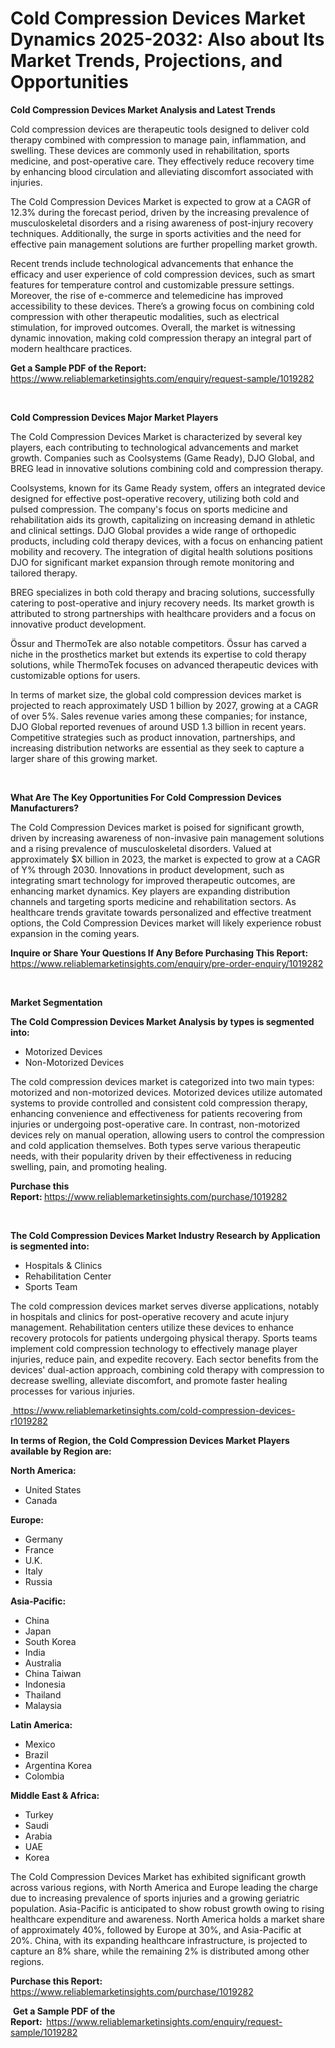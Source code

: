 <p><h1>Cold Compression Devices Market Dynamics 2025-2032: Also about Its Market Trends, Projections, and Opportunities</h1></p><p><strong>Cold Compression Devices Market Analysis and Latest Trends</strong></p>
<p><p>Cold compression devices are therapeutic tools designed to deliver cold therapy combined with compression to manage pain, inflammation, and swelling. These devices are commonly used in rehabilitation, sports medicine, and post-operative care. They effectively reduce recovery time by enhancing blood circulation and alleviating discomfort associated with injuries.</p><p>The Cold Compression Devices Market is expected to grow at a CAGR of 12.3% during the forecast period, driven by the increasing prevalence of musculoskeletal disorders and a rising awareness of post-injury recovery techniques. Additionally, the surge in sports activities and the need for effective pain management solutions are further propelling market growth. </p><p>Recent trends include technological advancements that enhance the efficacy and user experience of cold compression devices, such as smart features for temperature control and customizable pressure settings. Moreover, the rise of e-commerce and telemedicine has improved accessibility to these devices. There’s a growing focus on combining cold compression with other therapeutic modalities, such as electrical stimulation, for improved outcomes. Overall, the market is witnessing dynamic innovation, making cold compression therapy an integral part of modern healthcare practices.</p></p>
<p><strong>Get a Sample PDF of the Report:&nbsp;</strong> <a href="https://www.reliablemarketinsights.com/enquiry/request-sample/1019282?utm_campaign=3209&utm_medium=2&utm_source=Github&utm_content=ia&utm_term=13042025&utm_id=cold-compression-devices">https://www.reliablemarketinsights.com/enquiry/request-sample/1019282</a></p>
<p>&nbsp;</p>
<p><strong>Cold Compression Devices Major Market Players</strong></p>
<p><p>The Cold Compression Devices Market is characterized by several key players, each contributing to technological advancements and market growth. Companies such as Coolsystems (Game Ready), DJO Global, and BREG lead in innovative solutions combining cold and compression therapy.</p><p>Coolsystems, known for its Game Ready system, offers an integrated device designed for effective post-operative recovery, utilizing both cold and pulsed compression. The company's focus on sports medicine and rehabilitation aids its growth, capitalizing on increasing demand in athletic and clinical settings. DJO Global provides a wide range of orthopedic products, including cold therapy devices, with a focus on enhancing patient mobility and recovery. The integration of digital health solutions positions DJO for significant market expansion through remote monitoring and tailored therapy.</p><p>BREG specializes in both cold therapy and bracing solutions, successfully catering to post-operative and injury recovery needs. Its market growth is attributed to strong partnerships with healthcare providers and a focus on innovative product development.</p><p>Össur and ThermoTek are also notable competitors. Össur has carved a niche in the prosthetics market but extends its expertise to cold therapy solutions, while ThermoTek focuses on advanced therapeutic devices with customizable options for users.</p><p>In terms of market size, the global cold compression devices market is projected to reach approximately USD 1 billion by 2027, growing at a CAGR of over 5%. Sales revenue varies among these companies; for instance, DJO Global reported revenues of around USD 1.3 billion in recent years. Competitive strategies such as product innovation, partnerships, and increasing distribution networks are essential as they seek to capture a larger share of this growing market.</p></p>
<p>&nbsp;</p>
<p><strong>What Are The Key Opportunities For Cold Compression Devices Manufacturers?</strong></p>
<p><p>The Cold Compression Devices market is poised for significant growth, driven by increasing awareness of non-invasive pain management solutions and a rising prevalence of musculoskeletal disorders. Valued at approximately $X billion in 2023, the market is expected to grow at a CAGR of Y% through 2030. Innovations in product development, such as integrating smart technology for improved therapeutic outcomes, are enhancing market dynamics. Key players are expanding distribution channels and targeting sports medicine and rehabilitation sectors. As healthcare trends gravitate towards personalized and effective treatment options, the Cold Compression Devices market will likely experience robust expansion in the coming years.</p></p>
<p><strong>Inquire or Share Your Questions If Any Before Purchasing This Report:</strong> <a href="https://www.reliablemarketinsights.com/enquiry/pre-order-enquiry/1019282?utm_campaign=3209&utm_medium=2&utm_source=Github&utm_content=ia&utm_term=13042025&utm_id=cold-compression-devices">https://www.reliablemarketinsights.com/enquiry/pre-order-enquiry/1019282</a></p>
<p>&nbsp;</p>
<p><strong>Market Segmentation</strong></p>
<p><strong>The Cold Compression Devices Market Analysis by types is segmented into:</strong></p>
<p><ul><li>Motorized Devices</li><li>Non-Motorized Devices</li></ul></p>
<p><p>The cold compression devices market is categorized into two main types: motorized and non-motorized devices. Motorized devices utilize automated systems to provide controlled and consistent cold compression therapy, enhancing convenience and effectiveness for patients recovering from injuries or undergoing post-operative care. In contrast, non-motorized devices rely on manual operation, allowing users to control the compression and cold application themselves. Both types serve various therapeutic needs, with their popularity driven by their effectiveness in reducing swelling, pain, and promoting healing.</p></p>
<p><strong>Purchase this Report:&nbsp;</strong><a href="https://www.reliablemarketinsights.com/purchase/1019282?utm_campaign=3209&utm_medium=2&utm_source=Github&utm_content=ia&utm_term=13042025&utm_id=cold-compression-devices">https://www.reliablemarketinsights.com/purchase/1019282</a></p>
<p>&nbsp;</p>
<p><strong>The Cold Compression Devices Market Industry Research by Application is segmented into:</strong></p>
<p><ul><li>Hospitals & Clinics</li><li>Rehabilitation Center</li><li>Sports Team</li></ul></p>
<p><p>The cold compression devices market serves diverse applications, notably in hospitals and clinics for post-operative recovery and acute injury management. Rehabilitation centers utilize these devices to enhance recovery protocols for patients undergoing physical therapy. Sports teams implement cold compression technology to effectively manage player injuries, reduce pain, and expedite recovery. Each sector benefits from the devices' dual-action approach, combining cold therapy with compression to decrease swelling, alleviate discomfort, and promote faster healing processes for various injuries.</p></p>
<p><a href="https://www.reliablemarketinsights.com/cold-compression-devices-r1019282?utm_campaign=3209&utm_medium=2&utm_source=Github&utm_content=ia&utm_term=13042025&utm_id=cold-compression-devices">&nbsp;https://www.reliablemarketinsights.com/cold-compression-devices-r1019282</a></p>
<p><strong>In terms of Region, the Cold Compression Devices Market Players available by Region are:</strong></p>
<p>
    <p> <strong> North America: </strong>
        <ul>
            <li>United States</li>
            <li>Canada</li>
        </ul>
        </p> 
    <p> <strong> Europe: </strong>
        <ul>
            <li>Germany</li>
            <li>France</li>
            <li>U.K.</li>
            <li>Italy</li>
            <li>Russia</li>
        </ul>
        </p> 
    <p> <strong> Asia-Pacific: </strong>
        <ul>
            <li>China</li>
            <li>Japan</li>
            <li>South Korea</li>
            <li>India</li>
            <li>Australia</li>
            <li>China Taiwan</li>
            <li>Indonesia</li>
            <li>Thailand</li>
            <li>Malaysia</li>
        </ul>
        </p> 
    <p> <strong> Latin America: </strong>
        <ul>
            <li>Mexico</li>
            <li>Brazil</li>
            <li>Argentina Korea</li>
            <li>Colombia</li>
        </ul>
        </p> 
    <p> <strong> Middle East & Africa: </strong>
        <ul>
            <li>Turkey</li>
            <li>Saudi</li>
            <li>Arabia</li>
            <li>UAE</li>
            <li>Korea</li>
        </ul>
    </p>
    </p>
<p><p>The Cold Compression Devices Market has exhibited significant growth across various regions, with North America and Europe leading the charge due to increasing prevalence of sports injuries and a growing geriatric population. Asia-Pacific is anticipated to show robust growth owing to rising healthcare expenditure and awareness. North America holds a market share of approximately 40%, followed by Europe at 30%, and Asia-Pacific at 20%. China, with its expanding healthcare infrastructure, is projected to capture an 8% share, while the remaining 2% is distributed among other regions.</p></p>
<p><strong>Purchase this Report: </strong><a href="https://www.reliablemarketinsights.com/purchase/1019282?utm_campaign=3209&utm_medium=2&utm_source=Github&utm_content=ia&utm_term=13042025&utm_id=cold-compression-devices">https://www.reliablemarketinsights.com/purchase/1019282</a></p>
<p>&nbsp;<strong>Get a Sample PDF of the Report:&nbsp;&nbsp;</strong><a href="https://www.reliablemarketinsights.com/enquiry/request-sample/1019282?utm_campaign=3209&utm_medium=2&utm_source=Github&utm_content=ia&utm_term=13042025&utm_id=cold-compression-devices">https://www.reliablemarketinsights.com/enquiry/request-sample/1019282</a></p>
<p><strong></strong></p>
<p><p></p><p></p><p></p></p>